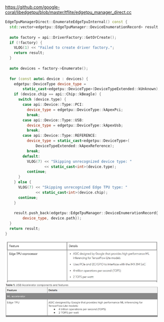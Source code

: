 https://github.com/google-coral/libedgetpu/blob/master/tflite/edgetpu_manager_direct.cc

```C++
EdgeTpuManagerDirect::EnumerateEdgeTpuInternal() const {
  std::vector<edgetpu::EdgeTpuManager::DeviceEnumerationRecord> result;

  auto factory = api::DriverFactory::GetOrCreate();
  if (!factory) {
    VLOG(1) << "Failed to create driver factory.";
    return result;
  }

  auto devices = factory->Enumerate();

  for (const auto& device : devices) {
    edgetpu::DeviceType device_type =
        static_cast<edgetpu::DeviceType>(DeviceTypeExtended::kUnknown);
    if (device.chip == api::Chip::kBeagle) {
      switch (device.type) {
        case api::Device::Type::PCI:
          device_type = edgetpu::DeviceType::kApexPci;
          break;
        case api::Device::Type::USB:
          device_type = edgetpu::DeviceType::kApexUsb;
          break;
        case api::Device::Type::REFERENCE:
          device_type = static_cast<edgetpu::DeviceType>(
              DeviceTypeExtended::kApexReference);
          break;
        default:
          VLOG(7) << "Skipping unrecognized device type: "
                  << static_cast<int>(device.type);
          continue;
      }
    } else {
      VLOG(7) << "Skipping unrecognized Edge TPU type: "
              << static_cast<int>(device.chip);
      continue;
    }

    result.push_back(edgetpu::EdgeTpuManager::DeviceEnumerationRecord{
        device_type, device.path});
  }
  return result;
}
```

![](https://github.com/system-software-lab/nrf20/blob/main/device/devboard.JPG?raw=true)
![](https://github.com/system-software-lab/nrf20/blob/main/device/usbaccelerator.JPG?raw=true)
